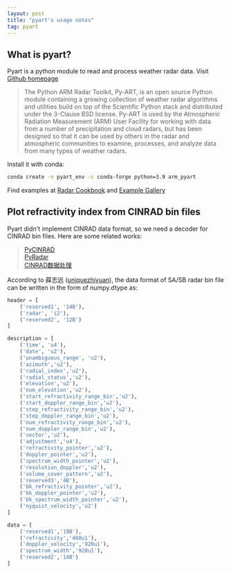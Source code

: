 ```yaml
---
layout: post
title: "pyart's usage notes"
tag: pyart
---
```


## What is pyart?

Pyart is a python module to read and process weather radar data. Visit [Github homepage](https://github.com/ARM-DOE/pyart)
> The Python ARM Radar Toolkit, Py-ART, is an open source Python module containing a growing collection of weather radar algorithms and utilities build on top of the Scientific Python stack and distributed under the 3-Clause BSD license. Py-ART is used by the Atmospheric Radiation Measurement (ARM) User Facility for working with data from a number of precipitation and cloud radars, but has been designed so that it can be used by others in the radar and atmospheric communities to examine, processes, and analyze data from many types of weather radars.

Install it with conda:

```bash
conda create -n pyart_env -c conda-forge python=3.9 arm_pyart
```

Find examples at [Radar Cookbook](https://cookbooks.projectpythia.org/radar-cookbook/README.html) and [Example Gallery](https://arm-doe.github.io/pyart/examples/index.html)

## Plot refractivity index from CINRAD bin files

Pyart didn't implement CINRAD data format, so we need a decoder for CINRAD bin files. Here are some related works:
> [PyCINRAD](https://github.com/CyanideCN/PyCINRAD)  
> [PyRadar](https://github.com/uniquezhiyuan/PyRadar)  
> [CINRAD数据处理](https://www.jianshu.com/p/ea4baf0cb39b)

According to 薛志远 ([uniquezhiyuan](https://github.com/uniquezhiyuan)), the data format of SA/SB radar bin file can be written in the form of numpy.dtype as:

```python
header = [
    ('reserved1', '14B'),
    ('radar', 'i2'),
    ('reserved2', '12B')
]

description = [
    ('time', 'u4'),
    ('date', 'u2'),
    ('unambiguous_range', 'u2'),
    ('azimuth','u2'),
    ('radial_index','u2'),
    ('radial_status','u2'),
    ('elevation','u2'),
    ('num_elevation','u2'),
    ('start_refractivity_range_bin','u2'),
    ('start_doppler_range_bin','u2'),
    ('step_refractivity_range_bin','u2'),
    ('step_doppler_range_bin','u2'),
    ('num_refractivity_range_bin','u2'),
    ('num_doppler_range_bin','u2'),
    ('sector','u2'),
    ('adjustment','u4'),
    ('refractivity_pointer','u2'),
    ('doppler_pointer','u2'),
    ('spectrum_width_pointer','u2'),
    ('resolution_doppler','u2'),
    ('volume_cover_pattern','u2'),
    ('reserved3','4B'),
    ('bk_refractivity_pointer','u2'),
    ('bk_doppler_pointer','u2'),
    ('bk_spectrum_width_pointer','u2'),
    ('nyquist_velocity','u2')
]

data = [
    ('reserved1','19B'),
    ('refractivity','460u1'),
    ('doppler_velocity','920u1'),
    ('spectrum_width','920u1'),
    ('reserved2','14B')
]
```
